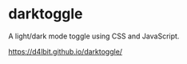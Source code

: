 # darktoggle

A light/dark mode toggle using CSS and JavaScript.

https://d4lbit.github.io/darktoggle/
